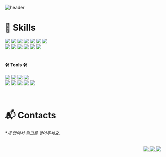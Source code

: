 ![header](https://capsule-render.vercel.app/api?type=Waving&color=timeGradient&height=300&section=header&text=Have%20a%20NICE%20day!🥰&fontSize=48)

# 💪 Skills
<div>
<!--    <h4 align="left"> ✨ Languages & DB ✨ </h4>  -->
<!--    <img align="right" src="https://github-readme-stats.vercel.app/api/top-langs/?username=seoeuncho&layout=compact"> -->
   <img src="https://img.shields.io/badge/HTML5-E34F26?style=flat&logo=HTML5&logoColor=white" />
   <img src="https://img.shields.io/badge/CSS3-1572B6?style=flat&logo=CSS3&logoColor=white" />
   <img src="https://img.shields.io/badge/Sass-CC6699?style=flat&logo=Sass&logoColor=white" />
   <img src="https://img.shields.io/badge/JavaScript-F7DF1E?style=flat&logo=JavaScript&logoColor=white" />
   <img src="https://img.shields.io/badge/TypeScript-3178C6?style=flat&logo=TypeScript&logoColor=white" />
   <img src="https://img.shields.io/badge/tailwind-06B6D4?style=flat&logo=tailwindcss&logoColor=white" />
   <img src="https://img.shields.io/badge/bootstrap-7952B3?style=flat&logo=bootstrap&logoColor=white" />
   <br>
   <img src="https://img.shields.io/badge/Vue.js-41B883?style=flat&logo=Vue.js&logoColor=white" />
   <img src="https://img.shields.io/badge/React-61DAFB?style=flat&logo=React&logoColor=white" />
   <img src="https://img.shields.io/badge/Redux-764ABC?style=flat&logo=Redux&logoColor=white" />
   <img src="https://img.shields.io/badge/Next.js-000000?style=flat&logo=Next.js&logoColor=white" />
<!--    <img src="https://img.shields.io/badge/ApolloGraphQL-311C87?style=flat&logo=Apollo GraphQL&logoColor=white" /> -->
<!--    <img src="https://img.shields.io/badge/GraphQL-E10098?style=flat&logo=GraphQL&logoColor=white" /> -->
   <img src="https://img.shields.io/badge/Recoil-3578E5?style=flat&logo=Recoil&logoColor=white" />
   <img src="https://img.shields.io/badge/Git-F05032?style=flat&logo=Git&logoColor=white" />
<!--    <img src="https://img.shields.io/badge/PostgreSQL-4169E1?style=flat&logo=PostgreSQL&logoColor=white" />
   <img src="https://img.shields.io/badge/Amazon AWS-232F3E?style=flat&logo=Amazon AWS&logoColor=white" /> -->
   <br><br>
</div>

<!-- <img src="https://github-readme-stats.vercel.app/api/top-langs/?username=seoeuncho&layout=compact"><br> -->


<div>
   <h4> 🛠 Tools 🛠 </h4>
   <img src="https://img.shields.io/badge/IntelliJ IDEA-000000?style=flat&logo=IntelliJ IDEA&logoColor=white" />
   <img src="https://img.shields.io/badge/Visual Studio Code-007ACC?style=flat&logo=Visual Studio Code&logoColor=white" />
<!--    <img src="https://img.shields.io/badge/Postman-FF6C37?style=flat&logo=Postman&logoColor=white" /> -->
   <img src="https://img.shields.io/badge/Swagger-85EA2D?style=flat&logo=Swagger&logoColor=white" />
   <img src="https://img.shields.io/badge/Firebase-FFCA28?style=flat&logo=Firebase&logoColor=white" />
   <br>
   <img src="https://img.shields.io/badge/Figma-F24E1E?style=flat&logo=Figma&logoColor=white" />
   <img src="https://img.shields.io/badge/Jira-0052CC?style=flat&logo=Jira&logoColor=white" />
   <img src="https://img.shields.io/badge/Confluence-172B4D?style=flat&logo=Confluence&logoColor=white" />
   <img src="https://img.shields.io/badge/Slack-4A154B?style=flat&logo=Slack&logoColor=white" />
   <img src="https://img.shields.io/badge/GitHub-181717?style=flat&logo=GitHub&logoColor=white" />
<!--    <br>
   <img src="https://img.shields.io/badge/Vercel-000000?style=flat&logo=Vercel&logoColor=white" />
   <img src="https://img.shields.io/badge/Netlify-00C7B7?style=flat&logo=Netlify&logoColor=white" /> -->
<!--    <img src="https://img.shields.io/badge/GitLab-FC6D26?style=flat&logo=GitLab&logoColor=white" /> -->
</div>
<br><br>

# 📬 Contacts 
###### *새 탭에서 링크를 열어주세요.
<div align="right">
   <a href="mailto:jowestsilver@gmail.com">
      <img src="https://img.shields.io/badge/Mail-30B980?style=flat&logo=Gmail&logoColor=white" />
   </a>
   <a href="https://enchanting-drip-66d.notion.site/Secho-661e000688d04abf94686ae02d8983ff?pvs=4">
      <img src="https://img.shields.io/badge/Notion-000000?style=flat&logo=Notion&logoColor=white" />
   </a>
   <a href="https://seoeun-portfolio2023.netlify.app/">
      <img src="https://img.shields.io/badge/Portfolio-DD0B78?style=flat&logo=Starship&logoColor=white" />
   </a>
</div>
<br><br>

